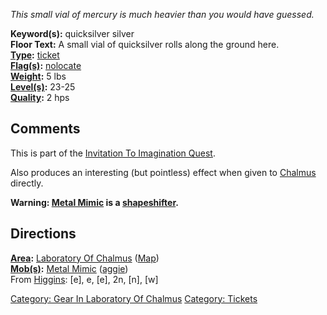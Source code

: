 *This small vial of mercury is much heavier than you would have
guessed.*

**Keyword(s):** quicksilver silver  
**Floor Text:** A small vial of quicksilver rolls along the ground
here.  
**[Type](:Category:_Object_Types.md "wikilink"):**
[ticket](:Category:_Tickets.md "wikilink")  
**[Flag(s)](:Category:_Object_Flags.md "wikilink"):**
[nolocate](NoLocate_Flag.md "wikilink")  
**[Weight](Object_Weight.md "wikilink"):** 5 lbs  
**[Level(s)](Object_Level.md "wikilink"):** 23-25  
**[Quality](Object_Quality.md "wikilink"):** 2 hps  

## Comments

This is part of the [Invitation To Imagination
Quest](Invitation_To_Imagination_Quest "wikilink").

Also produces an interesting (but pointless) effect when given to
[Chalmus](Chalmus_The_Alchemist.md "wikilink") directly.

**Warning: [Metal Mimic](Metal_Mimic "wikilink") is a
[shapeshifter](Shapeshifting_Mobs.md "wikilink").**

## Directions

**[Area](:Category:_Areas.md "wikilink"):** [Laboratory Of
Chalmus](:Category:_Laboratory_Of_Chalmus.md "wikilink")
([Map](Laboratory_Of_Chalmus_Map.md "wikilink"))  
**[Mob(s)](:Category:_Mobs.md "wikilink"):** [Metal
Mimic](Metal_Mimic "wikilink")
([aggie](Aggressive_Mobs.md "wikilink"))  
From [Higgins](Butler_Higgins.md "wikilink"): \[e\], e, \[e\], 2n,
\[n\], \[w\]

[Category: Gear In Laboratory Of
Chalmus](Category:_Gear_In_Laboratory_Of_Chalmus "wikilink") [Category:
Tickets](Category:_Tickets "wikilink")
